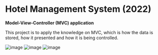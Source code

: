 # Hotel Management System (2022)
**Model-View-Controller (MVC) application**

This project is to apply the knowledge on MVC, which is how the data is stored, how it presented and how it is being controlled.



![image](https://github.com/syraf-zman/hotelManagementSystem/assets/134860489/d4171b78-bbdf-4f44-bce3-7eb19ee166ad)
![image](https://github.com/syraf-zman/hotelManagementSystem/assets/134860489/fa6fcabf-d6c3-410c-a1f5-935a70449e19)
![image](https://github.com/syraf-zman/hotelManagementSystem/assets/134860489/e1670203-2ada-42d0-96bb-c5f894efa599)
